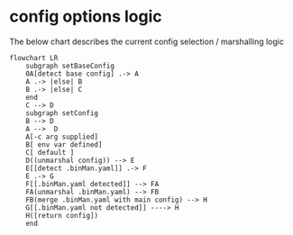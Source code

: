 # config options logic

The below chart describes the current config selection / marshalling logic

```mermaid
flowchart LR
    subgraph setBaseConfig
    0A[detect base config] .-> A
    A .-> |else| B
    B .-> |else| C
    end
    C --> D
    subgraph setConfig
    B --> D
    A -->  D
    A[-c arg supplied]
    B[ env var defined]
    C[ default ]
    D((unmarshal config)) --> E
    E[[detect .binMan.yaml]] .-> F
    E .-> G
    F[[.binMan.yaml detected]] --> FA
    FA(unmarshal .binMan.yaml) --> FB
    FB(merge .binMan.yaml with main config) --> H
    G[[.binMan.yaml not detected]] ----> H
    H([return config])
    end
```
